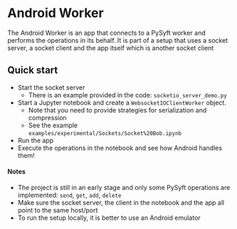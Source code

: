 # Android Worker

The Android Worker is an app that connects to a PySyft worker and performs the operations in its behalf. It is part of a setup that uses a socket server, a socket client and the app itself which is another socket client

## Quick start

* Start the socket server
  * There is an example provided in the code: `socketio_server_demo.py`
* Start a Jupyter notebook and create a `WebsocketIOClientWorker` object.
  * Note that you need to provide strategies for serialization and compression
  * See the example `examples/experimental/Sockets/Socket%20Bob.ipynb`
* Run the app
* Execute the operations in the notebook and see how Android handles them!

#### Notes
* The project is still in an early stage and only some PySyft operations are implemented: `send`, `get`, `add`, `delete`
* Make sure the socket server, the client in the notebook and the app all point to the same host/port
* To run the setup locally, it is better to use an Android emulator


